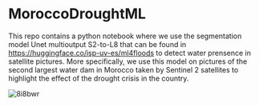 # MoroccoDroughtML

This repo contains a python notebook where we use the segmentation model Unet multioutput S2-to-L8 that can be found in https://huggingface.co/isp-uv-es/ml4floods to detect water prensence in satellite pictures. More specifically, we use this model on pictures of the second largest water dam in Morocco taken by Sentinel 2 satellites to highlight the effect of the drought crisis in the country.

![8i8bwr](https://github.com/snadir7/MoroccoDroughtML/assets/64689776/c9b74dd0-d346-4c31-9562-8b75906cb7b6)

